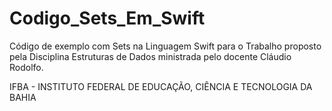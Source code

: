 # Codigo_Sets_Em_Swift
Código de exemplo com Sets na Linguagem Swift para o Trabalho proposto pela Disciplina Estruturas de Dados ministrada pelo docente Cláudio Rodolfo.


IFBA - INSTITUTO FEDERAL DE EDUCAÇÃO, CIÊNCIA E TECNOLOGIA DA BAHIA
